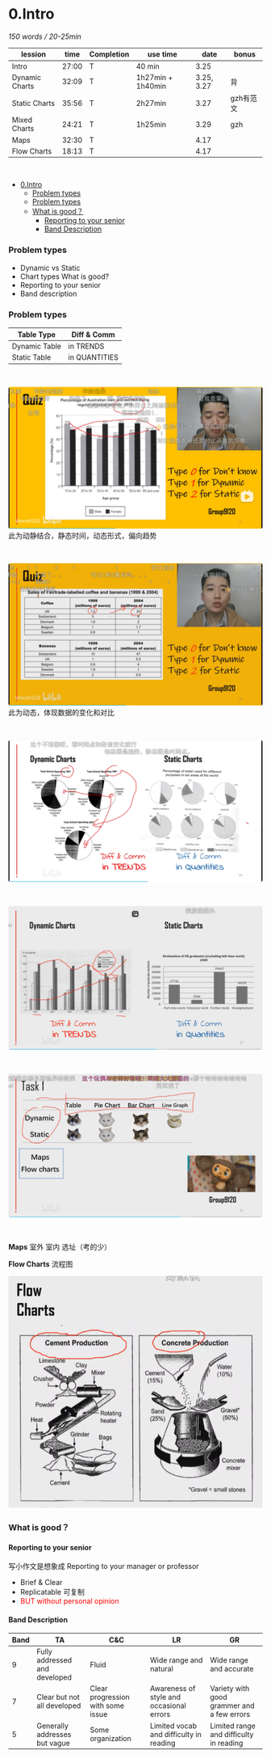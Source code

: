 # 0.Intro
*150 words / 20-25min*

| lession        | time  | Completion | use time          | date       | bonus  |
| -------------- | ----- | ---------- | ----------------- | ---------- | ------ |
| Intro          | 27:00 | T          | 40 min            | 3.25       |        |
| Dynamic Charts | 32:09 | T          | 1h27min + 1h40min | 3.25, 3.27 | 背      |
| Static Charts  | 35:56 | T          | 2h27min           | 3.27       | gzh有范文 |
| Mixed Charts   | 24:21 | T          | 1h25min           | 3.29       | gzh    |
| Maps           | 32:30 | T          |                   | 4.17       |        |
| Flow Charts    | 18:13 | T          |                   | 4.17       |        |

<br />

- [0.Intro](#0intro)
    - [Problem types](#problem-types)
    - [Problem types](#problem-types-1)
    - [What is good？](#what-is-good)
      - [Reporting to your senior](#reporting-to-your-senior)
      - [Band Description](#band-description)

### Problem types
- Dynamic vs Static
- Chart types
What is good?
- Reporting to your senior
- Band description

### Problem types

| Table Type    | Diff & Comm   |
| ------------- | ------------- |
| Dynamic Table | in TRENDS     |
| Static Table  | in QUANTITIES |

<br />

![动静结合](https://raw.githubusercontent.com/Tosfk/Image/main/Pasted%20image%2020250325171312.png)
此为动静结合，静态时间，动态形式，偏向趋势

<br />

![](https://raw.githubusercontent.com/Tosfk/Image/main/Pasted%20image%2020250325171446.png)
此为动态，体现数据的变化和对比

<br />

![](https://raw.githubusercontent.com/Tosfk/Image/main/Pasted%20image%2020250325171712.png)

<br />

![](https://raw.githubusercontent.com/Tosfk/Image/main/Pasted%20image%2020250325171756.png)

<br />

![](https://raw.githubusercontent.com/Tosfk/Image/main/Pasted%20image%2020250325172011.png)

<br />

**Maps**
室外 室内 选址（考的少）


**Flow Charts** 
流程图

![](https://raw.githubusercontent.com/Tosfk/Image/main/Pasted%20image%2020250325172117.png)

### What is good？
#### Reporting to your senior
写小作文是想象成
Reporting to your manager or professor
- Brief & Clear
- Replicatable 可复制
- <font color="#ff0000">BUT without personal opinion</font>


#### Band Description

| Band | TA                            | C&C                               | LR                                       | GR                                         |
| ---- | ----------------------------- | --------------------------------- | ---------------------------------------- | ------------------------------------------ |
| 9    | Fully addressed and developed | Fluid                             | Wide range and natural                   | Wide range and accurate                    |
| 7    | Clear but not all developed   | Clear progression with some issue | Awareness of style and occasional errors | Variety with good grammer and a few errors |
| 5    | Generally addresses but vague | Some organization                 | Limited vocab and difficulty in reading  | Limited range and difficulty in reading    |

